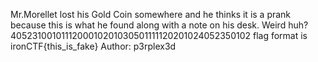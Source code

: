 Mr.Morellet lost his Gold Coin somewhere and he thinks it is a prank because this is what he found along with a note on his desk. Weird huh? 4052310010111200010201030501111120201024052350102 flag format is ironCTF{this_is_fake}
Author: p3rplex3d
